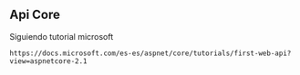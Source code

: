 ## Api Core
Siguiendo tutorial microsoft

```
https://docs.microsoft.com/es-es/aspnet/core/tutorials/first-web-api?view=aspnetcore-2.1
```
